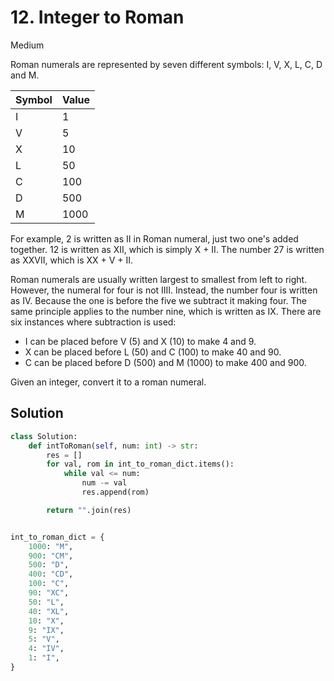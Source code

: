 # 12. Integer to Roman

Medium

Roman numerals are represented by seven different symbols: I, V, X, L, C, D and
M.

| Symbol | Value |
| ------ | ----- |
| I      | 1     |
| V      | 5     |
| X      | 10    |
| L      | 50    |
| C      | 100   |
| D      | 500   |
| M      | 1000  |

For example, 2 is written as II in Roman numeral, just two one's added together.
12 is written as XII, which is simply X + II. The number 27 is written as XXVII,
which is XX + V + II.

Roman numerals are usually written largest to smallest from left to right.
However, the numeral for four is not IIII. Instead, the number four is written
as IV. Because the one is before the five we subtract it making four. The same
principle applies to the number nine, which is written as IX. There are six
instances where subtraction is used:

- I can be placed before V (5) and X (10) to make 4 and 9.
- X can be placed before L (50) and C (100) to make 40 and 90.
- C can be placed before D (500) and M (1000) to make 400 and 900.

Given an integer, convert it to a roman numeral.

## Solution

```python
class Solution:
    def intToRoman(self, num: int) -> str:
        res = []
        for val, rom in int_to_roman_dict.items():
            while val <= num:
                num -= val
                res.append(rom)

        return "".join(res)


int_to_roman_dict = {
    1000: "M",
    900: "CM",
    500: "D",
    400: "CD",
    100: "C",
    90: "XC",
    50: "L",
    40: "XL",
    10: "X",
    9: "IX",
    5: "V",
    4: "IV",
    1: "I",
}
```
